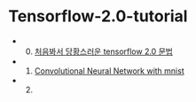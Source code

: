 # Tensorflow-2.0-tutorial
- 00. [처음봐서 당황스러운 tensorflow 2.0 문법]()
- 01. [Convolutional Neural Network with mnist]()
- 02. []()


